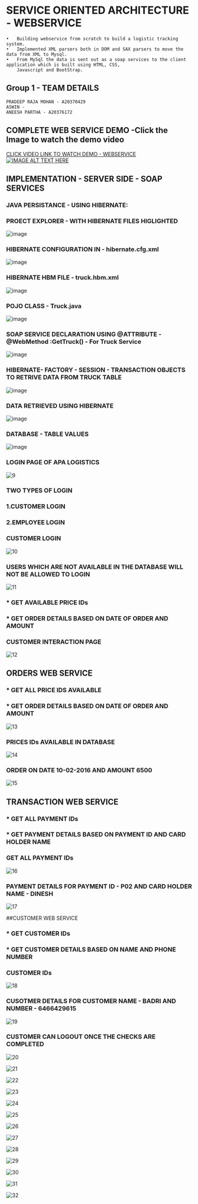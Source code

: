 # SERVICE ORIENTED ARCHITECTURE - WEBSERVICE

```
•	Building webservice from scratch to build a logistic tracking system.
•	Implemented XML parsers both in DOM and SAX parsers to move the data from XML to Mysql.
•	From MySql the data is sent out as a soap services to the client application which is built using HTML, CSS,
	Javascript and BootStrap. 
```

## Group 1 - TEAM DETAILS
	PRADEEP RAJA MOHAN - A20370429 
	ASWIN -
	ANEESH PARTHA - A20376172 
	
## COMPLETE WEB SERVICE DEMO -Click the Image to watch the demo video

[CLICK VIDEO LINK TO WATCH DEMO - WEBSERVICE](http://www.youtube.com/watch?v=gRU0Mn5_wwQ)
[![IMAGE ALT TEXT HERE](https://user-images.githubusercontent.com/17997235/33510385-42502214-d6d1-11e7-89e0-6cdecdc92db0.png)](http://www.youtube.com/watch?v=gRU0Mn5_wwQ)


	
## IMPLEMENTATION - SERVER SIDE - SOAP SERVICES

### JAVA PERSISTANCE - USING HIBERNATE:

### PROECT EXPLORER - WITH HIBERNATE FILES HIGLIGHTED
![image](https://github.com/mpradeep1994/SOA_WEBSERVICE/blob/master/images/1.png "Optional title")

### HIBERNATE CONFIGURATION IN - hibernate.cfg.xml
![image](https://github.com/mpradeep1994/SOA_WEBSERVICE/blob/master/images/2.png "Optional title")

### HIBERNATE HBM FILE - truck.hbm.xml
![image](https://github.com/mpradeep1994/SOA_WEBSERVICE/blob/master/images/3.png "Optional title")

### POJO CLASS - Truck.java
![image](https://github.com/mpradeep1994/SOA_WEBSERVICE/blob/master/images/4.png "Optional title")

### SOAP SERVICE DECLARATION USING @ATTRIBUTE  - @WebMethod :GetTruck() - For Truck Service 
![image](https://github.com/mpradeep1994/SOA_WEBSERVICE/blob/master/images/5.png "Optional title")

### HIBERNATE- FACTORY - SESSION - TRANSACTION OBJECTS TO RETRIVE DATA FROM TRUCK TABLE
![image](https://github.com/mpradeep1994/SOA_WEBSERVICE/blob/master/images/6.png "Optional title")

### DATA RETRIEVED USING HIBERNATE
![image](https://github.com/mpradeep1994/SOA_WEBSERVICE/blob/master/images/8.png "Optional title")

### DATABASE - TABLE VALUES
![image](https://github.com/mpradeep1994/SOA_WEBSERVICE/blob/master/images/7.png "Optional title")

### LOGIN PAGE OF APA LOGISTICS

![9](https://user-images.githubusercontent.com/17997235/33510384-4240acf8-d6d1-11e7-8978-7675763691dd.png)

### TWO TYPES OF LOGIN
### 1.CUSTOMER LOGIN
### 2.EMPLOYEE LOGIN

### CUSTOMER LOGIN

![10](https://user-images.githubusercontent.com/17997235/33510385-42502214-d6d1-11e7-89e0-6cdecdc92db0.png)

### USERS WHICH ARE NOT AVAILABLE IN THE DATABASE WILL NOT BE ALLOWED TO LOGIN

![11](https://user-images.githubusercontent.com/17997235/33510386-4263b46e-d6d1-11e7-80d8-1c0be2e5b6ff.png)
### * GET AVAILABLE PRICE IDs
### * GET ORDER DETAILS BASED ON DATE OF ORDER AND AMOUNT


### CUSTOMER INTERACTION PAGE

![12](https://user-images.githubusercontent.com/17997235/33510387-4270d658-d6d1-11e7-9bb6-57e60b794c59.png)

## ORDERS WEB SERVICE
### * GET ALL PRICE IDS AVAILABLE
### * GET ORDER DETAILS BASED ON DATE OF ORDER AND AMOUNT


![13](https://user-images.githubusercontent.com/17997235/33510388-4280b866-d6d1-11e7-9f62-b0a539772a25.png)

### PRICES IDs AVAILABLE IN DATABASE

![14](https://user-images.githubusercontent.com/17997235/33510389-428f4962-d6d1-11e7-97b6-43fe3be13982.png)

### ORDER ON DATE 10-02-2016 AND AMOUNT 6500

![15](https://user-images.githubusercontent.com/17997235/33510390-429ce950-d6d1-11e7-8fa8-faf912d80759.png)

## TRANSACTION WEB SERVICE
### * GET ALL PAYMENT IDs
### * GET PAYMENT DETAILS BASED ON PAYMENT ID AND CARD HOLDER NAME


### GET ALL PAYMENT IDs

![16](https://user-images.githubusercontent.com/17997235/33510391-42a7596c-d6d1-11e7-93e8-d038fb3cb090.png)

### PAYMENT DETAILS FOR PAYMENT ID - P02 AND CARD HOLDER NAME - DINESH

![17](https://user-images.githubusercontent.com/17997235/33510392-42b37fe4-d6d1-11e7-979e-dedd8e8a8bea.png)

##CUSTOMER WEB SERVICE
### * GET CUSTOMER IDs
### * GET CUSTOMER DETAILS BASED ON NAME AND PHONE NUMBER


### CUSTOMER IDs 

![18](https://user-images.githubusercontent.com/17997235/33510393-42c125a4-d6d1-11e7-8358-e6b4a90d10f2.png)

### CUSOTMER DETAILS FOR CUSTOMER NAME - BADRI AND NUMBER - 6466429615


![19](https://user-images.githubusercontent.com/17997235/33510394-42d3bb88-d6d1-11e7-81bb-4337a128b5da.png)

### CUSTOMER CAN LOGOUT ONCE THE CHECKS ARE COMPLETED

![20](https://user-images.githubusercontent.com/17997235/33510395-42e6a5e0-d6d1-11e7-889e-c5c3bd0cb137.png)


![21](https://user-images.githubusercontent.com/17997235/33510396-42f1125a-d6d1-11e7-8a39-7b74db26ccb9.png)

![22](https://user-images.githubusercontent.com/17997235/33510397-4306294c-d6d1-11e7-9d99-3200ef75437a.png)

![23](https://user-images.githubusercontent.com/17997235/33510398-431482bc-d6d1-11e7-9004-c72b5d09c523.png)

![24](https://user-images.githubusercontent.com/17997235/33510399-43269b6e-d6d1-11e7-95f1-7e2d1f3038ac.png)

![25](https://user-images.githubusercontent.com/17997235/33510400-433127d2-d6d1-11e7-9248-4bb6356062a1.png)

![26](https://user-images.githubusercontent.com/17997235/33510401-4345163e-d6d1-11e7-856f-769bb473ac63.png)

![27](https://user-images.githubusercontent.com/17997235/33510402-4351b182-d6d1-11e7-9261-1cb318ab6ade.png)

![28](https://user-images.githubusercontent.com/17997235/33510403-436527e4-d6d1-11e7-98ae-763ec8156454.png)

![29](https://user-images.githubusercontent.com/17997235/33510404-437784d4-d6d1-11e7-8fb2-5e61ce3c64c9.png)

![30](https://user-images.githubusercontent.com/17997235/33510405-4385b8e2-d6d1-11e7-95e1-104b860aa2b9.png)

![31](https://user-images.githubusercontent.com/17997235/33510406-43970ea8-d6d1-11e7-8f4a-e87ad91da094.png)

![32](https://user-images.githubusercontent.com/17997235/33510407-43a761a4-d6d1-11e7-9a97-7865fe02a301.png)
